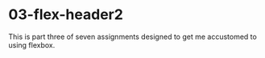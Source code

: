 # 03-flex-header2
This is part three of seven assignments designed to get me accustomed to using flexbox.